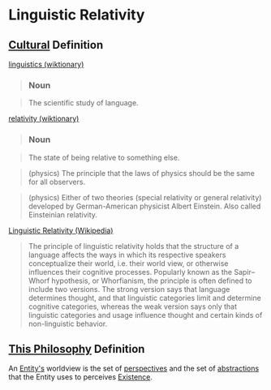 # Linguistic Relativity

## [Cultural](./culture.md) Definition

<a href="http://en.wiktionary.org/wiki/linguistics" target="_blank">linguistics (wiktionary)</a>

> ### Noun

> The scientific study of language.

<a href="http://en.wiktionary.org/wiki/relativity" target="_blank">relativity (wiktionary)</a>

> ### Noun

> The state of being relative to something else.

> (physics) The principle that the laws of physics should be the same for all observers.

> (physics) Either of two theories (special relativity or general relativity) developed by German-American physicist Albert Einstein. Also called Einsteinian relativity.

<a href="https://en.wikipedia.org/wiki/Linguistic_relativity" target="_blank">Linguistic Relativity (Wikipedia)</a>

> The principle of linguistic relativity holds that the structure of a language affects the ways in which its respective speakers conceptualize their world, i.e. their world view, or otherwise influences their cognitive processes. Popularly known as the Sapir–Whorf hypothesis, or Whorfianism, the principle is often defined to include two versions. The strong version says that language determines thought, and that linguistic categories limit and determine cognitive categories, whereas the weak version says only that linguistic categories and usage influence thought and certain kinds of non-linguistic behavior.

## [This Philosophy](./this-philosophy.md) Definition

An [Entity's](./entity.md) worldview is the set of [perspectives](./perspective.md) and the set of [abstractions](./abstraction.md) that the Entity uses to perceives [Existence](./existence.md).
